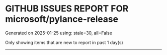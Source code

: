 
# GITHUB ISSUES REPORT FOR microsoft/pylance-release


Generated on 2025-01-25 using: stale=30, all=False


Only showing items that are new to report in past 1 day(s)


---




















